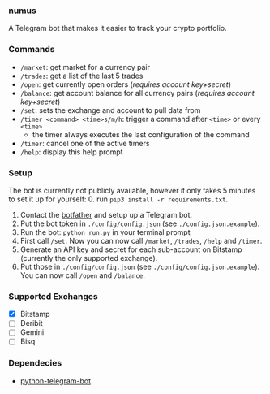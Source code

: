 ### numus
A Telegram bot that makes it easier to track your crypto portfolio.

### Commands
- `/market`: get market for a currency pair
- `/trades`: get a list of the last 5 trades
- `/open`: get currently open orders (*requires account key+secret*)
- `/balance`: get account balance for all currency pairs (*requires account key+secret*)
- `/set`: sets the exchange and account to pull data from
- `/timer <command> <time>s/m/h`: trigger a command after `<time>` or every `<time>`
    - the timer always executes the last configuration of the command
- `/timer`: cancel one of the active timers
- `/help`: display this help prompt

### Setup
The bot is currently not publicly available, however it only takes 5 minutes to set it up for yourself:
0. run `pip3 install -r requirements.txt`.
1. Contact the [botfather](https://t.me/botfather) and setup up a Telegram bot.
2. Put the bot token in `./config/config.json` (see `./config.json.example`).
3. Run the bot: `python run.py` in your terminal prompt
4. First call `/set`. Now you can now call `/market`, `/trades`, `/help` and `/timer`.
5. Generate an API key and secret for each sub-account on Bitstamp (currently the only supported exchange).
6. Put those in `./config/config.json` (see `./config/config.json.example`). You can now call `/open` and `/balance`.

### Supported Exchanges
- [x] Bitstamp
- [ ] Deribit
- [ ] Gemini
- [ ] Bisq

### Dependecies
- [python-telegram-bot](https://python-telegram-bot.readthedocs.io/en/stable/telegram.ext.html).
